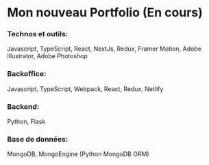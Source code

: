 # Mon nouveau Portfolio (En cours)

### Technos et outils:
Javascript, TypeScript, React, NextJs, Redux, Framer Motion, Adobe Illustrator, Adobe Photoshop

### Backoffice:
Javascript, TypeScript, Webpack, React, Redux, Netlify

### Backend:
Python, Flask

### Base de données:
MongoDB, MongoEngine (Python MongoDB ORM)